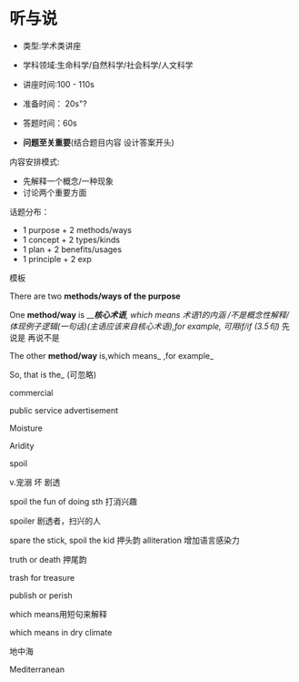 # 听与说

* 类型:学术类讲座

* 学科领域:生命科学/自然科学/社会科学/人文科学
* 讲座时间:100 - 110s
* 准备时间： 20s"?
* 答题时间：60s
* **问题至关重要**(结合题目内容 设计答案开头)

内容安排模式:

* 先解释一个概念/一种现象
* 讨论两个重要方面

话题分布：

* 1 purpose + 2 methods/ways
* 1 concept + 2 types/kinds
* 1 plan + 2 benefits/usages
* 1 principle + 2 exp

模板

There are two **methods/ways of the purpose**

One **method/way** is ______核心术语__, which means 术语1的内涵 /不是概念性解释/体现例子逻辑(一句话)_(主语应该来自核心术语),for example, 可用if/if (3.5句)_   先说是  再说不是

The other **method/way** is,which means_ ,for example_

So, that is the_ (可忽略)

commercial

public service advertisement

Moisture

Aridity

spoil

v.宠溺 坏 剧透

spoil the fun of doing sth  打消兴趣

spoiler 剧透者，扫兴的人

spare the stick, spoil the kid 押头韵 alliteration 增加语言感染力

truth or death  押尾韵

trash for treasure

publish or perish

which means用短句来解释

which means in dry climate

地中海

Mediterranean


